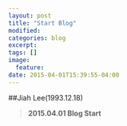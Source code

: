 ```yaml
---
layout: post
title: "Start Blog"
modified:
categories: blog
excerpt:
tags: []
image:
  feature:
date: 2015-04-01T15:39:55-04:00
---
```


##Jiah Lee(1993.12.18)
>**2015.04.01 Blog Start**